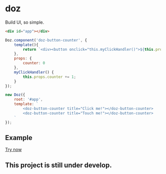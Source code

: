 # doz
Build UI, so simple.

```html
<div id="app"></div>
```

```javascript
Doz.component('doz-button-counter', {
    template(){
        return `<div><button onclick="this.myClickHandler()">${this.props.title}</button> <span class="counter">${this.props.counter}</span></div>`
    },
    props: {
        counter: 0
    },
    myClickHandler() {
        this.props.counter += 1;
    }
});

new Doz({
    root: '#app',
    template: `
        <doz-button-counter title="Click me!"></doz-button-counter>
        <doz-button-counter title="Touch me!"></doz-button-counter>
    `
});
```

## Example

<a href="https://fabioricali.github.io/doz/example/">Try now</a>

## This project is still under develop.
